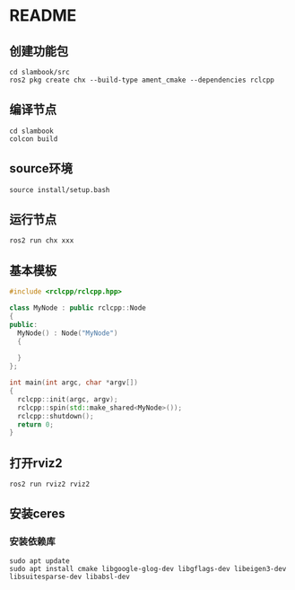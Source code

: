 # README

## 创建功能包

``` shell
cd slambook/src
ros2 pkg create chx --build-type ament_cmake --dependencies rclcpp
```

## 编译节点

``` shell
cd slambook
colcon build
```

## source环境

``` shell
source install/setup.bash
```

## 运行节点

``` shell
ros2 run chx xxx
```

## 基本模板

``` c++
#include <rclcpp/rclcpp.hpp>

class MyNode : public rclcpp::Node
{
public:
  MyNode() : Node("MyNode")
  {
    
  }
};

int main(int argc, char *argv[])
{
  rclcpp::init(argc, argv);
  rclcpp::spin(std::make_shared<MyNode>());
  rclcpp::shutdown();
  return 0;
}
```

## 打开rviz2

``` shell
ros2 run rviz2 rviz2
```

## 安装ceres

### 安装依赖库

``` shell
sudo apt update
sudo apt install cmake libgoogle-glog-dev libgflags-dev libeigen3-dev libsuitesparse-dev libabsl-dev

```
